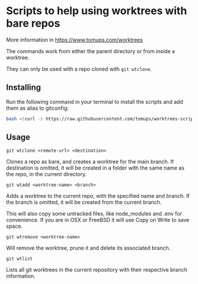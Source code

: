# Scripts to help using worktrees with bare repos

More information in <https://www.tomups.com/worktrees>

The commands work from either the parent directory or from inside a worktree.

They can only be used with a repo cloned with `git wtclone`.

## Installing

Run the following command in your terminal to install the scripts and add them as alias to gitconfig:

```bash
bash <(curl -s https://raw.githubusercontent.com/tomups/worktrees-scripts/main/install.sh)
```

## Usage

`git wtclone <remote-url> <destination>`

Clones a repo as bare, and creates a worktree for the main branch. If destination is omitted, it will be created in a folder with the same name as the repo, in the current directory.

`git wtadd <worktree-name> <branch>`

Adds a worktree to the current repo, with the specified name and branch. If the branch is omitted, it will be created from the current branch.

This will also copy some untracked files, like node_modules and .env for convenience. If you are in OSX or FreeBSD it will use Copy on Write to save space.

`git wtremove <worktree-name>`

Will remove the worktree, prune it and delete its associated branch.

`git wtlist`

Lists all git worktrees in the current repository with their respective branch information.
